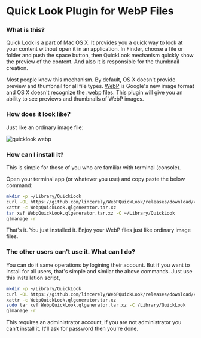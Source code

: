 Quick Look Plugin for WebP Files
================================

### What is this?

  Quick Look is a part of Mac OS X. It provides you a quick way
  to look at your content without open it in an application.
  In Finder, choose a file or folder and push the space button, then QuickLook
  mechanism quickly show the preview of the content. And also it is responsible
  for the thumbnail creation.

  Most people know this mechanism. By default, OS X doesn't provide preview and
  thumbnail for all file types. [WebP](https://developers.google.com/speed/webp/) is Google's new image format and OS X
  doesn't recognize the .webp files. This plugin will give you an ability to
  see previews and thumbnails of WebP images.

### How does it look like?

  Just like an ordinary image file:

  ![quicklook webp](https://raw.github.com/emin/WebPQuickLook/master/screenshot.png 'WebP')


### How can I install it?

  This is simple for those of you who are familiar with terminal
  (console).

  Open your terminal app (or whatever you use) and copy paste the below
  command:

  ```bash
  mkdir -p ~/Library/QuickLook
  curl -OL https://github.com/lincerely/WebPQuickLook/releases/download/v1.0.0/WebpQuickLook.qlgenerator.tar.xz
  xattr -c WebpQuickLook.qlgenerator.tar.xz
  tar xvf WebpQuickLook.qlgenerator.tar.xz -C ~/Library/QuickLook
  qlmanage -r
  ```

  That's it. You just installed it. Enjoy your WebP files just like ordinary
  image files.
  

### The other users can't use it. What can I do?

  You can do it same operations by logining their account. But if you want
  to install for all users, that's simple and similar the above commands.
  Just use this installation script,
 
  ```bash
  mkdir -p ~/Library/QuickLook
  curl -OL https://github.com/lincerely/WebPQuickLook/releases/download/v1.0.0/WebpQuickLook.qlgenerator.tar.xz
  xattr -c WebpQuickLook.qlgenerator.tar.xz
  sudo tar xvf WebpQuickLook.qlgenerator.tar.xz -C /Library/QuickLook
  qlmanage -r
  ```

  This requires an administrator account, if you are not administrator you
  can't install it. It'll ask for password then you're done.



